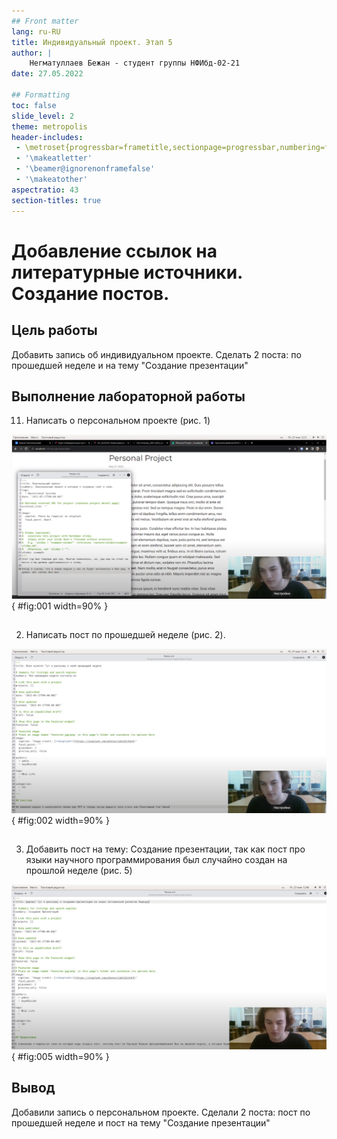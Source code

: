 ```yaml
---
## Front matter
lang: ru-RU
title: Индивидуальный проект. Этап 5
author: |
    Негматуллаев Бежан - студент группы НФИбд-02-21
date: 27.05.2022

## Formatting
toc: false
slide_level: 2
theme: metropolis
header-includes: 
 - \metroset{progressbar=frametitle,sectionpage=progressbar,numbering=fraction}
 - '\makeatletter'
 - '\beamer@ignorenonframefalse'
 - '\makeatother'
aspectratio: 43
section-titles: true
---
```


# Добавление ссылок на литературные источники. Создание постов.

## Цель работы

Добавить запись об индивидуальном проекте. Сделать 2 поста: по прошедшей неделе и на тему "Создание презентации"

## Выполнение лабораторной работы

11. Написать о персональном проекте (рис. 1)

![Редактирование шаблона](image/1.png){ #fig:001 width=90% }

##

2. Написать пост по прошедшей неделе (рис. 2).

![Пост по прошедшей неделе](image/2.png){ #fig:002 width=90% }

##

3. Добавить пост на тему: Создание презентации, так как пост про языки научного программирования был случайно создан на прошлой неделе  (рис. 5)

![Пост](image/3.png){ #fig:005 width=90% }

## Вывод

Добавили запись о персональном проекте. Сделали 2 поста: пост по прошедшей неделе и пост на тему "Создание презентации"
